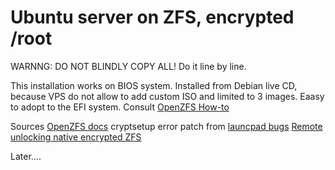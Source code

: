 # Ubuntu server on ZFS, encrypted /root

WARNNG: DO NOT BLINDLY COPY ALL! Do it line by line.

This installation works on BIOS system. Installed from Debian live CD, because VPS do not allow to add custom ISO and limited to 3 images.
Eaasy to adopt to the EFI system. Consult [OpenZFS How-to](https://openzfs.github.io/openzfs-docs/Getting%20Started/Ubuntu/Ubuntu%2020.04%20Root%20on%20ZFS.html)


Sources
[OpenZFS docs](https://openzfs.github.io/openzfs-docs/Getting%20Started/Ubuntu/Ubuntu%2020.04%20Root%20on%20ZFS.html)
cryptsetup error patch from [launcpad bugs](https://bugs.launchpad.net/debian/+source/cryptsetup/+bug/1830110)
[Remote unlocking native encrypted ZFS](https://github.com/dynerose/Remote-unlock-native-ZFS)

Later....
